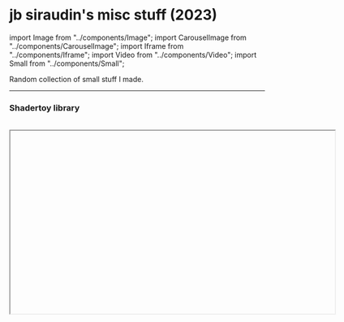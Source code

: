 # jb siraudin's misc stuff (2023)

import Image from "../components/Image";
import CarouselImage from "../components/CarouselImage";
import Iframe from "../components/Iframe";
import Video from "../components/Video";
import Small from "../components/Small";

Random collection of small stuff I made.

---

### Shadertoy library
<br/>
<Iframe srcUrl="https://www.shadertoy.com/embed/Wd2fWR?gui=true&t=10&paused=true&muted=false" width="640" height="360" legend="Pure 2D sdf drawing to reacreate a 3D isometric effect" />
<br/>
<Iframe srcUrl="https://www.shadertoy.com/embed/M3SXzV?gui=true&t=10&paused=true&muted=false" width="640" height="360" legend="Super simple color vortex" />
<br/>

### THPS

Using Blender, I recreated a sketch from the game design document of _Tony Hawk Pro Skater_ I found online, pitching a map for the game. I found the sketch a really inspiring way to convey the mood and design elements of the level, and wanted to see it could be translated in 3D.

<CarouselImage srcImages={["img/misc/THPS_GDD.jpg", "img/misc/THPS-final.png"]} keyInit="thps" />
<p class="legend">
  Page from THPS GDD (left) and final render from Blender Eevee (right)
</p>
<br/>

### Animated posters

I really like [Kevin Tong's work](https://tragic-sunshine.myshopify.com/") so I took a shot at animating the two posters he did for Naughty Dog. All work was done with Photoshop and After Effects.

<div className="gallery">
  <Image
    srcImage="img/misc/tlou1.jpg"
    halfWidth
  />
  <Image
    srcImage="img/misc/tlou2.jpg"
    halfWidth
  />
</div>

<p class="legend">Kevin Tong's original posters</p>

<div className="gallery">
  <Video
    srcVideo="img/misc/tlouanim1.mp4"
    width="400"
    height="600"
  />
  <Video
    srcVideo="img/misc/tlouanim2.mp4"
    width="400"
    height="600"
  />
</div>

<p class="legend">My animated versions of the posters</p>

### [Chrome extension "Buy mode"](https://chrome.google.com/webstore/detail/buy-mode/chelhfjncfodagiaajlcedabncohepag?hl=en)

A silly little chrome extension that launches The Sims' Buy Mode music playlist when you enter Amazon's website and stops it when you leave it.
The code is [available on my GitHub](https://github.com/jbsiraudin/buymode-amazon).

<br/>
<br/>
<br/>
